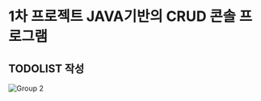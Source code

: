 # 1차 프로젝트 JAVA기반의 CRUD 콘솔 프로그램
## TODOLIST 작성
![Group 2](https://github.com/user-attachments/assets/77cc745c-4421-4b22-90b2-eb721fae4362)
